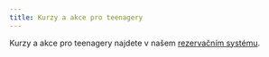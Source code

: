 ```yaml
---
title: Kurzy a akce pro teenagery
---
```

Kurzy a akce pro teenagery najdete v našem [rezervačním systému](https://brezanek.webooker.eu/).
